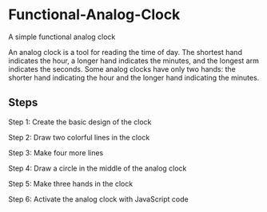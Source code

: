 # Functional-Analog-Clock
A simple functional analog clock

An analog clock is a tool for reading the time of day. The shortest hand indicates the hour, a longer hand indicates the minutes, and the longest arm indicates the seconds. Some analog clocks have only two hands: the shorter hand indicating the hour and the longer hand indicating the minutes.


## Steps
Step 1: Create the basic design of the clock

Step 2: Draw two colorful lines in the clock

Step 3: Make four more lines

Step 4: Draw a circle in the middle of the analog clock

Step 5: Make three hands in the clock

Step 6: Activate the analog clock with JavaScript code

